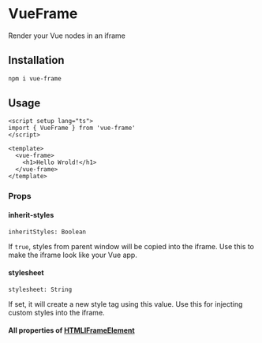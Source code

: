 # VueFrame

Render your Vue nodes in an iframe

## Installation

```bash
npm i vue-frame
```

## Usage

```vue
<script setup lang="ts">
import { VueFrame } from 'vue-frame'
</script>

<template>
  <vue-frame>
    <h1>Hello Wrold!</h1>
  </vue-frame>
</template>
```

### Props

#### inherit-styles

`inheritStyles: Boolean`

If `true`, styles from parent window will be copied into the iframe. Use this to make the iframe look like your Vue app.

#### stylesheet

`stylesheet: String`

If set, it will create a new style tag using this value. Use this for injecting custom styles into the iframe.

#### All properties of [HTMLIFrameElement](https://developer.mozilla.org/en-US/docs/Web/API/HTMLIFrameElement)
